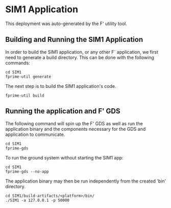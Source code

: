 # SIM1 Application

This deployment was auto-generated by the F' utility tool.

## Building and Running the SIM1 Application

In order to build the SIM1 application, or any other F´ application, we first need to generate a build directory. This can be done with the following commands:

```
cd SIM1
fprime-util generate
```

The next step is to build the SIM1 application's code.
```
fprime-util build
```

## Running the application and F' GDS

The following command will spin up the F' GDS as well as run the application binary and the components necessary for the GDS and application to communicate.

```
cd SIM1
fprime-gds
```

To run the ground system without starting the SIM1 app:
```
cd SIM1
fprime-gds --no-app
```

The application binary may then be run independently from the created 'bin' directory.

```
cd SIM1/build-artifacts/<platform>/bin/
./SIM1 -a 127.0.0.1 -p 50000
```
